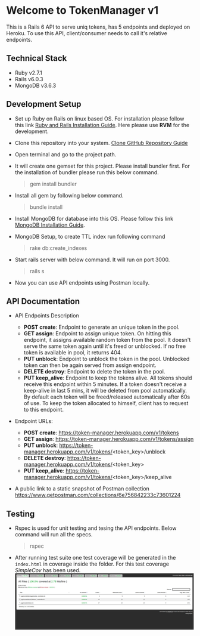 # Welcome to TokenManager v1

This is a Rails 6 API to serve uniq tokens, has 5 endpoints and deployed on Heroku. To use this API, client/consumer needs to call it's relative endpoints.

## Technical Stack
- Ruby v2.7.1
- Rails v6.0.3
- MongoDB v3.6.3

## Development Setup

- Set up Ruby on Rails on linux based OS. For installation please follow this link [Ruby and Rails Installation Guide](https://gorails.com/setup/ubuntu/18.04). Here please use **RVM** for the development.
- Clone this repository into your system. [Clone GitHub Repository Guide](https://help.github.com/en/github/creating-cloning-and-archiving-repositories/cloning-a-repository)
- Open terminal and go to the project path.
- It will create one gemset for this project. Please install bundler first. For the installation of bundler please run this below command.
  > gem install bundler
- Install all gem by following below command.
  > bundle install
- Install MongoDB for database into this OS. Please follow this link [MongoDB Installation Guide](https://www.digitalocean.com/community/tutorials/how-to-install-mongodb-on-ubuntu-18-04).
- MongoDB Setup, to create TTL index run following command
  > rake db:create_indexes

- Start rails server with below command. It will run on port 3000.
    > rails s
- Now you can use API endpoints using Postman locally.

## API Documentation
  - API Endpoints Description
    - **POST create**: Endpoint to generate an unique token in the pool.
    - **GET assign**: Endpoint to assign unique token. On hitting this endpoint, it assigns available random token from the pool. It doesn't serve the same token again until it's freed or unblocked. If no free token is available in pool, it returns 404.
    - **PUT unblock**: Endpoint to unblock the token in the pool. Unblocked token can then be again served from assign endpoint.
    - **DELETE destroy**: Endpoint to delete the token in the pool.
    - **PUT keep_alive**: Endpoint to keep the tokens alive. All tokens should receive this endpoint within 5 minutes. If a token doesn't receive a keep-alive in last 5 mins, it will be deleted from pool automatically. By default each token will be freed/released automatically after 60s of use. To keep the token allocated to himself, client has to request to this endpoint.

  - Endpoint URLs:
    - **POST create**:  https://token-manager.herokuapp.com/v1/tokens
    - **GET assign**: https://token-manager.herokuapp.com/v1/tokens/assign
    - **PUT unblock**: https://token-manager.herokuapp.com/v1/tokens/<token_key>/unblock
    - **DELETE destroy**: https://token-manager.herokuapp.com/v1/tokens/<token_key>
    - **PUT keep_alive**: https://token-manager.herokuapp.com/v1/tokens/<token_key>/keep_alive

  - A public link to a static snapshot of Postman collection https://www.getpostman.com/collections/6e756842233c73601224

## Testing
- Rspec is used for unit testing and tesing the API endpoints. Below command will run all the specs.
    > rspec
- After running test suite one test coverage will be generated in the `index.html` in coverage inside the folder. For this test coverage *SimpleCov* has been used.
![test coverage](https://github.com/sanandasaha777/token_manager/blob/master/public/spec-coverage.png?raw=true)
